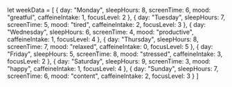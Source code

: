 let weekData = [
  { day: "Monday", sleepHours: 8, screenTime: 6, mood: "greatful", caffeineIntake: 1, focusLevel: 2 },
  { day: "Tuesday", sleepHours: 7, screenTime: 5, mood: "tired", caffeineIntake: 2, focusLevel: 3 },
  { day: "Wednesday", sleepHours: 6, screenTime: 4, mood: "productive", caffeineIntake: 1, focusLevel: 4 },
  { day: "Thursday", sleepHours: 8, screenTime: 7, mood: "relaxed", caffeineIntake: 0, focusLevel: 5 },
  { day: "Friday", sleepHours: 5, screenTime: 8, mood: "stressed", caffeineIntake: 3, focusLevel: 2 },
  { day: "Saturday", sleepHours: 9, screenTime: 3, mood: "happy", caffeineIntake: 1, focusLevel: 4 },
  { day: "Sunday", sleepHours: 7, screenTime: 6, mood: "content", caffeineIntake: 2, focusLevel: 3 }
]
